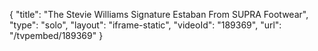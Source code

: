 {
    "title": "The Stevie Williams Signature Estaban From SUPRA Footwear",
    "type": "solo",
    "layout": "iframe-static",
    "videoId": "189369",
    "url": "\/tvpembed\/189369"
}